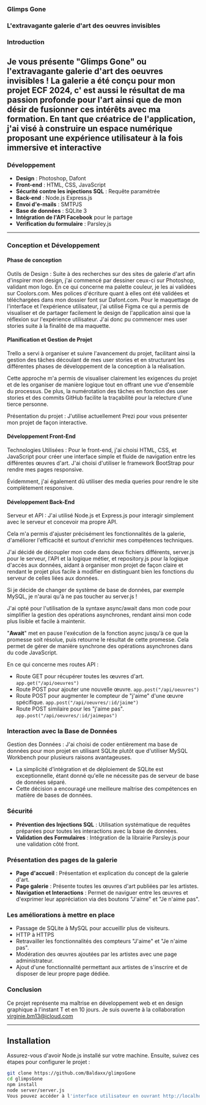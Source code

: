 ### Glimps Gone
### L'extravagante galerie d'art des oeuvres invisibles

### Introduction
Je vous présente "Glimps Gone" ou l'extravagante galerie d'art des oeuvres invisibles ! La galerie
a été conçu pour mon projet ECF 2024, c' est aussi le résultat de ma passion profonde pour l'art ainsi
que de mon désir de fusionner ces intérêts avec ma formation.
En tant que créatrice de l'application, j'ai visé à construire un espace numérique proposant une
expérience utilisateur à la fois immersive et interactive
---
### Développement

- **Design** : Photoshop, Dafont
- **Front-end** : HTML, CSS, JavaScript
- **Sécurité contre les injections SQL** : Requête paramétrée
- **Back-end** : Node.js Express.js
- **Envoi d'e-mails** : SMTPJS
- **Base de données** : SQLite 3
- **Intégration de l'API Facebook** pour le partage
- **Verification du formulaire** : Parsley.js

---
### Conception et Développement

#### Phase de conception

Outils de Design : Suite à des recherches sur des sites de galerie d'art afin d'inspirer mon design, j'ai commencé par dessiner ceux-ci sur Photoshop, validant mon logo. En ce qui concerne ma palette couleur, je les ai validées sur Coolors.com. Mes polices d'écriture quant à elles ont été validées et téléchargées dans mon dossier font sur Dafont.com. Pour le maquettage de l'interface et l'expérience utilisateur, j'ai utilisé Figma ce qui a permis de visualiser et de partager facilement le design de l'application ainsi que la réflexion sur l'expérience utilisateur. J'ai donc pu commencer mes user stories suite à la finalité de ma maquette.

#### Planification et Gestion de Projet

Trello a servi à organiser et suivre l'avancement du projet, facilitant ainsi la gestion des tâches découlant de mes user stories et en structurant les différentes phases de développement de la conception à la réalisation.

Cette approche m'a permis de visualiser clairement les exigences du projet et de les organiser de manière logique tout en offrant une vue d'ensemble du processus. De plus, la numérotation des tâches en fonction des user stories et des commits GitHub facilite la traçabilité pour la relecture d'une tierce personne.

Présentation du projet : J'utilise actuellement Prezi pour vous présenter mon projet de façon interactive.

#### Développement Front-End

Technologies Utilisées : Pour le front-end, j'ai choisi HTML, CSS, et JavaScript pour créer une interface simple et fluide de navigation entre les différentes œuvres d'art. J'ai choisi d'utiliser le framework BootStrap pour rendre mes pages responsive.

Évidemment, j'ai également dû utiliser des media queries pour rendre le site complètement responsive.

#### Développement Back-End

Serveur et API : J'ai utilisé Node.js et Express.js pour interagir simplement avec le serveur et concevoir ma propre API.

Cela m'a permis d'ajuster précisément les fonctionnalités de la galerie, d'améliorer l'efficacité et surtout d'enrichir mes compétences techniques.

J'ai décidé de découpler mon code dans deux fichiers différents, server.js pour le serveur, l'API et la logique métier, et repository.js pour la logique d'accès aux données, aidant à organiser mon projet de façon claire et rendant le projet plus facile à modifier en distinguant bien les fonctions du serveur de celles liées aux données.

Si je décide de changer de système de base de données, par exemple MySQL, je n'aurai qu'à ne pas toucher au server.js !

J'ai opté pour l'utilisation de la syntaxe async/await dans mon code pour simplifier la gestion des opérations asynchrones, rendant ainsi mon code plus lisible et facile à maintenir.

"**Await**" met en pause l'exécution de la fonction async jusqu'à ce que la promesse soit résolue, puis retourne le résultat de cette promesse. Cela permet de gérer de manière synchrone des opérations asynchrones dans du code JavaScript.

En ce qui concerne mes routes API :

- Route GET pour récupérer toutes les œuvres d'art. `app.get("/api/oeuvres")`
- Route POST pour ajouter une nouvelle œuvre. `app.post("/api/oeuvres")`
- Route POST pour augmenter le compteur de "j'aime" d'une œuvre spécifique. `app.post("/api/oeuvres/:id/jaime")`
- Route POST similaire pour les "j'aime pas". `app.post("/api/oeuvres/:id/jaimepas")`

### Interaction avec la Base de Données

Gestion des Données : J'ai choisi de coder entièrement ma base de données pour mon projet en utilisant SQLite plutôt que d'utiliser MySQL Workbench pour plusieurs raisons avantageuses.

- La simplicité d'intégration et de déploiement de SQLite est exceptionnelle, étant donné qu'elle ne nécessite pas de serveur de base de données séparé.
- Cette décision a encouragé une meilleure maîtrise des compétences en matière de bases de données.

### Sécurité

- **Prévention des Injections SQL** : Utilisation systématique de requêtes préparées pour toutes les interactions avec la base de données.
- **Validation des Formulaires** : Intégration de la librairie Parsley.js pour une validation côté front.

### Présentation des pages de la galerie

- **Page d'accueil** : Présentation et explication du concept de la galerie d'art.
- **Page galerie** : Présente toutes les œuvres d'art publiées par les artistes.
- **Navigation et Interactions** : Permet de naviguer entre les œuvres et d'exprimer leur appréciation via des boutons "J'aime" et "Je n'aime pas".

### Les améliorations à mettre en place

- Passage de SQLite à MySQL pour accueillir plus de visiteurs.
- HTTP à HTTPS
- Retravailler les fonctionnalités des compteurs "J'aime" et "Je n'aime pas".
- Modération des œuvres ajoutées par les artistes avec une page administrateur.
- Ajout d'une fonctionnalité permettant aux artistes de s'inscrire et de disposer de leur propre page dédiée.

### Conclusion

Ce projet représente ma maîtrise en développement web et en design graphique à l'instant T et en 10 jours. Je suis ouverte à la collaboration virginie.bm13@icloud.com

---

## Installation

Assurez-vous d'avoir Node.js installé sur votre machine. Ensuite, suivez ces étapes pour configurer le projet :

```bash
git clone https://github.com/Baldaxx/glimpsGone
cd glimpsGone
npm install
node server/server.js
Vous pouvez accéder à l'interface utilisateur en ouvrant http://localhost:3000 dans votre navigateur.
